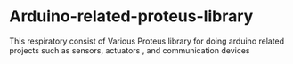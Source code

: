 # Arduino-related-proteus-library
This respiratory consist of Various Proteus library for doing arduino related projects such as sensors, actuators , and communication devices 
